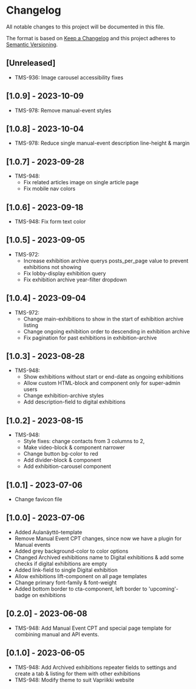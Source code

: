 # Changelog

All notable changes to this project will be documented in this file.

The format is based on [Keep a Changelog](http://keepachangelog.com/en/1.0.0/)
and this project adheres to [Semantic Versioning](http://semver.org/spec/v2.0.0.html).

## [Unreleased]

- TMS-936: Image carousel accessibility fixes

## [1.0.9] - 2023-10-09

- TMS-978: Remove manual-event styles

## [1.0.8] - 2023-10-04

- TMS-978: Reduce single manual-event description line-height & margin

## [1.0.7] - 2023-09-28
- TMS-948:
    - Fix related articles image on single article page
    - Fix mobile nav colors

## [1.0.6] - 2023-09-18
- TMS-948: Fix form text color

## [1.0.5] - 2023-09-05

- TMS-972: 
    - Increase exhibition archive querys posts_per_page value to prevent exhibitions not showing
    - Fix lobby-display exhibition query
    - Fix exhibition archive year-filter dropdown

## [1.0.4] - 2023-09-04

- TMS-972:
    - Change main-exhibitions to show in the start of exhibition archive listing
    - Change ongoing exhibition order to descending in exhibition archive
    - Fix pagination for past exhibitions in exhibition-archive

## [1.0.3] - 2023-08-28

- TMS-948: 
    - Show exhibitions without start or end-date as ongoing exhibitions
    - Allow custom HTML-block and component only for super-admin users
    - Change exhibition-archive styles
    - Add description-field to digital exhibitions

## [1.0.2] - 2023-08-15
- TMS-948: 
    - Style fixes: change contacts from 3 columns to 2,
    - Make video-block & component narrower
    - Change button bg-color to red
    - Add divider-block & component
    - Add exhibition-carousel component

## [1.0.1] - 2023-07-06
- Change favicon file

## [1.0.0] - 2023-07-06
- Added Aulanäyttö-template
- Remove Manual Event CPT changes, since now we have a plugin for Manual events
- Added grey background-color to color options
- Changed Archived exhibitions name to Digital exhibitions & add some checks if digital exhibitions are empty
- Added link-field to single Digital exhibition
- Allow exhibitions lift-component on all page templates
- Change primary font-family & font-weight
- Added bottom border to cta-component, left border to 'upcoming'-badge on exhibitions

## [0.2.0] - 2023-06-08

- TMS-948: Add Manual Event CPT and special page template for combining manual and API events.

## [0.1.0] - 2023-06-05

- TMS-948: Add Archived exhibitions repeater fields to settings and create a tab & listing for them with other exhibitions
- TMS-948: Modify theme to suit Vapriikki website

